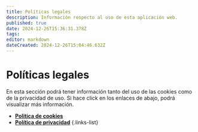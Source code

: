 ```yaml
---
title: Políticas legales
description: Información respecto al uso de esta aplicación web.
published: true
date: 2024-12-26T15:36:31.378Z
tags: 
editor: markdown
dateCreated: 2024-12-26T15:04:46.632Z
---
```


# Políticas legales
En esta sección podrá tener información tanto del uso de las cookies como de la privacidad de uso. Si hace click en los enlaces de abajo, podrá visualizar más información.
- [**Politica de cookies**](/politicas/cookies-policy)
- [**Política de privacidad**](/politicas/privacy-policy)
  {.links-list}